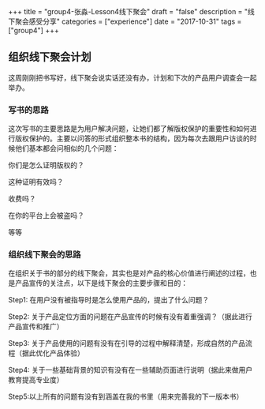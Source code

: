 +++
title = "group4-张淼-Lesson4线下聚会"
draft = "false"
description = "线下聚会感受分享"
categories = ["experience"]
date = "2017-10-31"
tags =["group4"]
+++
## 组织线下聚会计划

这周刚刚把书写好，线下聚会说实话还没有办，计划和下次的产品用户调查会一起举办。

### 写书的思路
这次写书的主要思路是为用户解决问题，让她们都了解版权保护的重要性和如何进行版权保护的。主要以问答的形式组织整本书的结构，因为每次去跟用户访谈的时候他们基本都会问相似的几个问题：

你们是怎么证明版权的？

这种证明有效吗？

收费吗？

在你的平台上会被盗吗？

等等

### 组织线下聚会的思路
在组织关于书的部分的线下聚会，其实也是对产品的核心价值进行阐述的过程，也是产品宣传的关注点，以下是线下聚会的主要步骤和目的：

Step1: 在用户没有被指导时是怎么使用产品的，提出了什么问题？

Step2: 关于产品定位方面的问题在产品宣传的时候有没有着重强调？（据此进行产品宣传和推广）

Step3: 关于产品使用的问题有没有在引导的过程中解释清楚，形成自然的产品流程（据此优化产品体验）

Step4: 关于一些基础背景的知识有没有在一些辅助页面进行说明（据此来做用户教育提高专业度）

Step5:以上所有的问题有没有到涵盖在我的书里（用来完善我的下一版本书）
